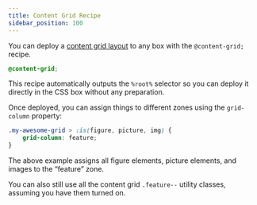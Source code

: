 ```yaml
---
title: Content Grid Recipe
sidebar_position: 100
---
```


You can deploy a [content grid layout](../grids/content-grid.md) to any box with the `@content-grid;` recipe.

```CSS
@content-grid;
```

This recipe automatically outputs the `%root%` selector so you can deploy it directly in the CSS box without any preparation.

Once deployed, you can assign things to different zones using the `grid-column` property:

```SCSS
.my-awesome-grid > :is(figure, picture, img) {
    grid-column: feature;
}
```

The above example assigns all figure elements, picture elements, and images to the “feature” zone.

You can also still use all the content grid `.feature--` utility classes, assuming you have them turned on.
